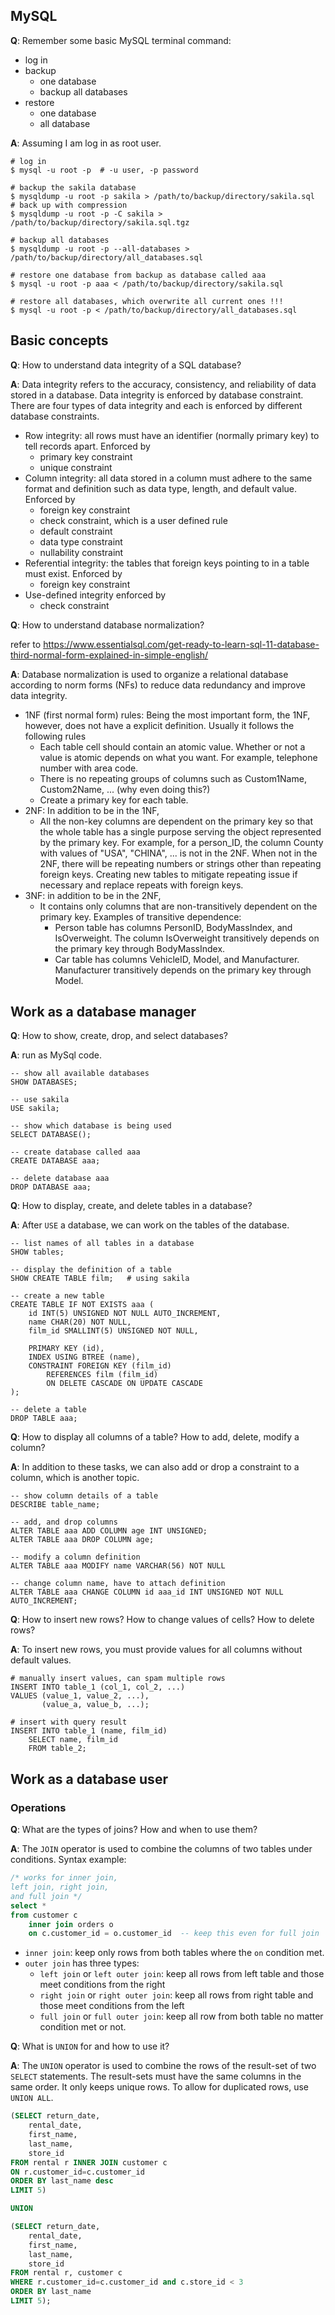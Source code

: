 ## MySQL 

**Q**: Remember some basic MySQL terminal command: 

- log in
- backup 
  - one database
  - backup all databases
- restore
  - one database
  - all database

**A**: Assuming I am log in as root user.

```shell
# log in
$ mysql -u root -p  # -u user, -p password

# backup the sakila database
$ mysqldump -u root -p sakila > /path/to/backup/directory/sakila.sql
# back up with compression
$ mysqldump -u root -p -C sakila > /path/to/backup/directory/sakila.sql.tgz

# backup all databases
$ mysqldump -u root -p --all-databases > /path/to/backup/directory/all_databases.sql

# restore one database from backup as database called aaa
$ mysql -u root -p aaa < /path/to/backup/directory/sakila.sql

# restore all databases, which overwrite all current ones !!!
$ mysql -u root -p < /path/to/backup/directory/all_databases.sql
```



## Basic concepts

**Q**: How to understand data integrity of a SQL database?

**A**: Data integrity refers to the accuracy, consistency, and reliability of data stored in a database. Data integrity is enforced by database constraint. There are four types of data integrity and each is enforced by different database constraints.

- Row integrity: all rows must have an identifier (normally primary key) to tell records apart. Enforced by
  - primary key constraint
  - unique constraint
- Column integrity: all data stored in a column must adhere to the same format and definition such as data type, length, and default value. Enforced by 
  - foreign key constraint
  - check constraint, which is a user defined rule
  - default constraint
  - data type constraint
  - nullability constraint
- Referential integrity: the tables that foreign keys pointing to in a table must exist. Enforced by 
  - foreign key constraint
- Use-defined integrity enforced by 
  - check constraint



**Q**: How to understand database normalization?

refer to https://www.essentialsql.com/get-ready-to-learn-sql-11-database-third-normal-form-explained-in-simple-english/

**A**: Database normalization is used to organize a relational database according to norm forms (NFs) to reduce data redundancy and improve data integrity. 

- 1NF (first normal form) rules: Being the most important form, the 1NF, however, does not have a explicit definition.  Usually it follows the following rules
  - Each table cell should contain an atomic value. Whether or not a value is atomic depends on what you want. For example, telephone number with area code.
  - There is no repeating groups of columns such as Custom1Name, Custom2Name, ... (why even doing this?)
  - Create a primary key for each table.
- 2NF: In addition to be in the 1NF, 
  - All the non-key columns are dependent on the primary key so that the whole table has a single purpose serving the object represented by the primary key. For example, for a person_ID, the column County with values of "USA", "CHINA", ... is not in the 2NF. When not in the 2NF, there will be repeating numbers or strings other than repeating foreign keys. Creating new tables to mitigate repeating issue if necessary and replace repeats with foreign keys.
- 3NF: in addition to be in the 2NF,
  - It contains only columns that are non-transitively dependent on the primary key. Examples of transitive dependence:
    - Person table has columns PersonID, BodyMassIndex, and IsOverweight. The column IsOverweight transitively depends on the primary key through BodyMassIndex.
    - Car table has columns VehicleID, Model, and Manufacturer. Manufacturer transitively depends on the primary key through Model.

## Work as a database manager

**Q**: How to show, create, drop, and select databases?

**A**: run as MySql code.

```mysql
-- show all available databases
SHOW DATABASES;

-- use sakila 
USE sakila;

-- show which database is being used
SELECT DATABASE();

-- create database called aaa
CREATE DATABASE aaa;

-- delete database aaa
DROP DATABASE aaa;
```



**Q**: How to display, create, and delete tables in a database?

**A**: After `USE` a database, we can work on the tables of the database.

```mysql
-- list names of all tables in a database
SHOW tables;

-- display the definition of a table
SHOW CREATE TABLE film;   # using sakila 

-- create a new table
CREATE TABLE IF NOT EXISTS aaa (
    id INT(5) UNSIGNED NOT NULL AUTO_INCREMENT,
    name CHAR(20) NOT NULL,
    film_id SMALLINT(5) UNSIGNED NOT NULL,
    
    PRIMARY KEY (id),
    INDEX USING BTREE (name),
    CONSTRAINT FOREIGN KEY (film_id)
        REFERENCES film (film_id)
        ON DELETE CASCADE ON UPDATE CASCADE
);

-- delete a table
DROP TABLE aaa;
```

**Q**: How to display all columns of a table? How to add, delete, modify a column? 

**A**: In addition to these tasks, we can also add or drop a constraint to a column, which is another topic.

```mysql
-- show column details of a table
DESCRIBE table_name;

-- add, and drop columns
ALTER TABLE aaa ADD COLUMN age INT UNSIGNED;
ALTER TABLE aaa DROP COLUMN age;

-- modify a column definition
ALTER TABLE aaa MODIFY name VARCHAR(56) NOT NULL

-- change column name, have to attach definition
ALTER TABLE aaa CHANGE COLUMN id aaa_id INT UNSIGNED NOT NULL AUTO_INCREMENT;
```



**Q**: How to insert new rows? How to change values of cells? How to delete rows?

**A**: To insert new rows, you must provide values for all columns without default values. 

```mysql
# manually insert values, can spam multiple rows
INSERT INTO table_1 (col_1, col_2, ...)
VALUES (value_1, value_2, ...),
       (value_a, value_b, ...);
       
# insert with query result
INSERT INTO table_1 (name, film_id)
	SELECT name, film_id
	FROM table_2;
```























## Work as a database user

### Operations

**Q**: What are the types of joins? How and when to use them?

**A**: The `JOIN` operator is used to combine the columns of two tables under conditions. Syntax example:

```sql
/* works for inner join,
left join, right join, 
and full join */
select * 
from customer c
	inner join orders o    
	on c.customer_id = o.customer_id  -- keep this even for full join
```

- `inner join`: keep only rows from both tables where the `on` condition met.
- `outer join` has three types:
  - `left join` or `left outer join`: keep all rows from left table and those meet conditions from the right
  - `right join` or `right outer join`: keep all rows from right table and those meet conditions from the left
  - `full join` or `full outer join`:  keep all row from both table no matter condition met or not. 

**Q**: What is `UNION` for and how to use it?

**A**: The `UNION` operator is used to combine the rows of the result-set of two `SELECT` statements. The result-sets must have the same columns in the same order. It only keeps unique rows. To allow for duplicated rows, use `UNION ALL`. 

```sql
(SELECT return_date, 
    rental_date,
    first_name,
    last_name,
    store_id
FROM rental r INNER JOIN customer c
ON r.customer_id=c.customer_id
ORDER BY last_name desc
LIMIT 5)

UNION

(SELECT return_date, 
    rental_date,
    first_name,
    last_name,
    store_id
FROM rental r, customer c
WHERE r.customer_id=c.customer_id and c.store_id < 3
ORDER BY last_name
LIMIT 5);
```




